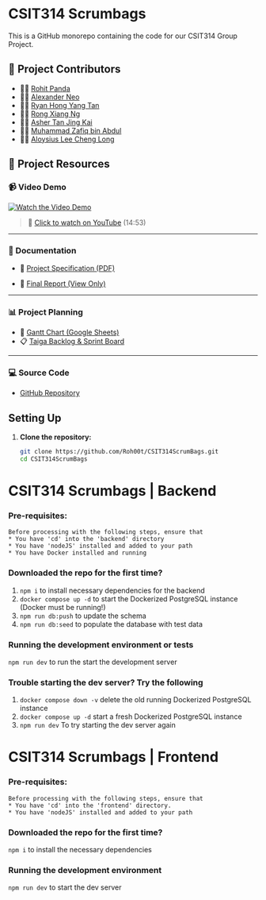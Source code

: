 # CSIT314 Scrumbags

This is a GitHub monorepo containing the code for our CSIT314 Group Project.

## 📂 Project Contributors

- 🧑‍💻 [Rohit Panda](https://www.linkedin.com/in/rohit-panda/)
- 🧑‍💻 [Alexander Neo](https://www.linkedin.com/in/alexanderneo427/)
- 🧑‍💻 [Ryan Hong Yang Tan](https://www.linkedin.com/in/ryantan012/)
- 🧑‍💻 [Rong Xiang Ng](https://www.linkedin.com/in/rong-xiang-ng-632079201/)
- 🧑‍💻 [Asher Tan Jing Kai](https://www.linkedin.com/in/asher-tan-jing-kai/)
- 🧑‍💻 [Muhammad Zafiq bin Abdul](https://www.linkedin.com/in/muhd-zafiq-8821b9276/)
- 🧑‍💻 [Aloysius Lee Cheng Long](https://www.linkedin.com/in/your-linkedin-username/)

## 📂 Project Resources

### 📹 Video Demo

[![Watch the Video Demo](https://img.youtube.com/vi/Xr3Xc3_fczg/0.jpg)](https://youtu.be/Xr3Xc3_fczg)

> 🔗 [Click to watch on YouTube](https://youtu.be/Xr3Xc3_fczg) (14:53)

---

### 📝 Documentation
- 📄 [Project Specification (PDF)](./Project%20Specification.pdf)

- 📄 [Final Report (View Only)](https://uowmailedu-my.sharepoint.com/:w:/g/personal/rp863_uowmail_edu_au/EdY5kNCVEQ1FtZA6aJTfvo4B3Ubx6rt6mFJBU8SGydW3Aw?e=dDEViz)

---

### 📊 Project Planning

- 📅 [Gantt Chart (Google Sheets)](https://docs.google.com/spreadsheets/d/1SJM-ADDR-Ly5h_FfYFsgKHPNKgxdTiRJYzL-ZkaZfgg/edit?usp=sharing)
- 📋 [Taiga Backlog & Sprint Board](https://tree.taiga.io/project/roh00t-scrumbags/backlog)

---

### 💻 Source Code

- [GitHub Repository](https://github.com/Roh00t/CSIT314ScrumBags)

## Setting Up

1. **Clone the repository:**
   ```sh
   git clone https://github.com/Roh00t/CSIT314ScrumBags.git
   cd CSIT314ScrumBags
   ```

# CSIT314 Scrumbags | Backend

### Pre-requisites:

```
Before processing with the following steps, ensure that
* You have 'cd' into the 'backend' directory
* You have 'nodeJS' installed and added to your path
* You have Docker installed and running
```

### Downloaded the repo for the first time?

1. `npm i` to install necessary dependencies for the backend
2. `docker compose up -d` to start the Dockerized PostgreSQL instance (Docker must be running!)
3. `npm run db:push` to update the schema
4. `npm run db:seed` to populate the database with test data

### Running the development environment or tests

`npm run dev` to run the start the development server

### Trouble starting the dev server? Try the following

1. `docker compose down -v` delete the old running Dockerized PostgreSQL instance
2. `docker compose up -d` start a fresh Dockerized PostgreSQL instance
3. `npm run dev` To try starting the dev server again

# CSIT314 Scrumbags | Frontend

### Pre-requisites:

```
Before processing with the following steps, ensure that
* You have 'cd' into the 'frontend' directory.
* You have 'nodeJS' installed and added to your path
```

### Downloaded the repo for the first time?

`npm i` to install the necessary dependencies

### Running the development environment

`npm run dev` to start the dev server
